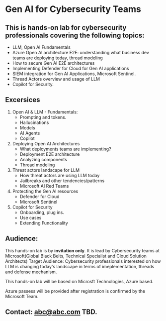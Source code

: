 # Gen AI for  Cybersecurity  Teams
## This is hands-on lab for cybersecurity professionals covering the following topics:
* LLM, Open AI Fundamentals 
* Azure Open AI architecture E2E: understanding what business dev teams are deploying today, thread modeling
* How to secure Gen AI E2E architectures
* Implementing Defender for Cloud for Gen AI applications
* SIEM integration for Gen AI Applications, Microsoft Sentinel.
* Thread Actors overview and usage of LLM
* Copilot for Security.


## Excersices 
1. Open AI  & LLM - Fundamentals: 
    * Prompting and tokens. 
    * Hallucinations
    * Models 
    * AI Agents 
    * Copilot 
2. Deploying Open AI Architectures 
    * What deployments teams are implementing? 
    * Deployment E2E architecture
    * Analyzing components 
    * Thread modeling 
3. Threat actors landscape for LLM 
    * How threat actors are using LLM today 
    * Jailbreaks and other tendencies/patterns 
    * Microsoft AI Red Teams
4. Protecting the Gen AI resources
    * Defender for Cloud
    * Microsoft Sentinel
5. Copilot for Security
    * Onboarding, plug ins.
    * Use cases
    * Extending Functionality

## Audience:
This hands-on lab is by **invitation only**. It is lead by Cybersecurity teams at Microsoft(Global Black Belts, Technical Specialist and Cloud Solution Architects)
Target Audience:
    Cybersecurity professionals interested on how LLM is changing today's landscape in terms of imeplementation, threads and defense mechanism.

This hands-on lab will be based on Microsft Technologies, Azure based. 

Azure passess will be provided after registration is confirmed by the Microsoft Team. 


## Contact: abc@abc.com TBD.